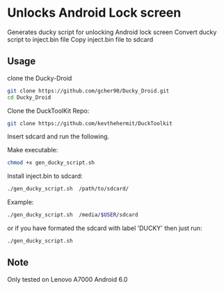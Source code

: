 # Unlocks Android Lock screen

Generates ducky script for unlocking Android lock screen
Convert ducky script to inject.bin file
Copy inject.bin file to sdcard


## Usage

clone the Ducky-Droid
```sh
git clone https://github.com/gcher90/Ducky_Droid.git
cd Ducky_Droid
```
Clone the DuckToolKit Repo:

```sh
git clone https://github.com/kevthehermit/DuckToolkit
```

Insert sdcard and run the following.

Make executable:
```sh
chmod +x gen_ducky_script.sh
```

Install inject.bin to sdcard:
```sh
./gen_ducky_script.sh  /path/to/sdcard/
```

Example:
```sh
./gen_ducky_script.sh  /media/$USER/sdcard
```
or if you have formated the sdcard with label 'DUCKY' then just run:
```sh
./gen_ducky_script.sh  
```

## Note
Only tested on Lenovo A7000 Android 6.0
